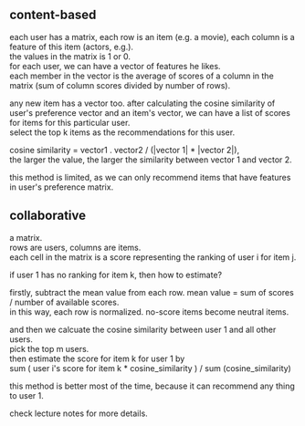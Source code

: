 content-based
----------------

each user has a matrix, each row is an item (e.g. a movie),
each column is a feature of this item (actors, e.g.).  
the values in the matrix is 1 or 0.  
for each user, we can have a vector of features he likes.  
each member in the vector is the average of scores of a column in the matrix (sum of column scores divided by number of rows).

any new item has a vector too. 
after calculating the cosine similarity of user's preference vector and an item's vector, 
we can have a list of scores for items for this particular user.  
select the top k items as the recommendations for this user.

cosine similarity = vector1 . vector2 / (|vector 1| * |vector 2|),  
the larger the value, the larger the similarity between vector 1 and vector 2.

this method is limited, as we can only recommend items that have features in user's preference matrix.


collaborative
---------------------
a matrix.  
rows are users, columns are items.  
each cell in the matrix is a score representing the ranking of user i for item j.

if user 1 has no ranking for item k, then how to estimate?

firstly, subtract the mean value from each row.
mean value = sum of scores / number of available scores.  
in this way, each row is normalized. 
no-score items become neutral items.

and then we calcuate the cosine similarity between user 1 and all other users.  
pick the top m users.  
then estimate the score for item k for user 1 by   
sum ( user i's score for item k * cosine_similarity ) / sum (cosine_similarity)

this method is better most of the time, because it can recommend any thing to user 1.

check lecture notes for more details.
